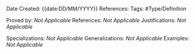 <div class="topSpace"></div>

Date Created: {{date:DD/MM/YYYY}}
References: 
Tags: #Type/Definition

Proved by: <i>Not Applicable</i>
References: <i>Not Applicable</i>
Justifications: <i>Not Applicable</i>

Specializations: <i>Not Applicable</i>
Generalizations: <i>Not Applicable</i>
Examples: <i>Not Applicable</i>


